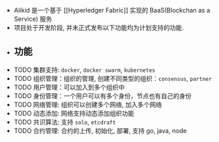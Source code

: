 - Alikid 是一个基于 [[Hyperledger Fabric]] 实现的 BaaS(Blockchan as a Service) 服务
- 项目处于开发阶段, 并未正式发布以下功能均为计划支持的功能.
- ## 功能
- TODO 集群支持: `docker`, `docker swarm`, `kubernetes`
- TODO 组织管理：组织的管理, 创建不同类型的组织：`consensus`, `partner`
- TODO 用户管理：可以加入到多个组织中
- TODO 身份管理：一个用户可以有多个身份，节点也有自己的身份
- TODO 网络管理: 组织可以创建多个网络, 加入多个网络
- TODO 动态添加: 网络支持动态添加组织功能
- TODO 共识算法: 支持 `solo`, `etcdraft`
- TODO 合约管理: 合约的上传, 初始化, 部署, 支持 go, java, node